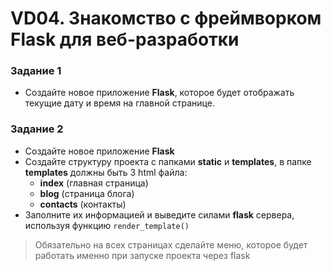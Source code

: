# VD04. Знакомство с фреймворком Flask для веб-разработки

### Задание 1

- Создайте новое приложение **Flask**, которое будет отображать текущие дату и время на главной странице.

### Задание 2

- Создайте новое приложение **Flask**
- Cоздайте структуру проекта с папками **static** и **templates**,
в папке **templates** должны быть 3 html файла:
  - **index** (главная страница)
  - **blog** (страница блога)
  - **contacts** (контакты)
- Заполните их информацией и выведите силами **flask** сервера, используя функцию `render_template()`

>Обязательно на всех страницах сделайте меню, которое будет работать именно при запуске проекта через flask

